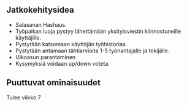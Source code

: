 ## Jatkokehitysidea

  - Salasanan Hashaus.
  - Työpaikan luoja pystyy lähettämään yksityisviestin kiinnostuneille käyttäjille.
  - Pystytään katsomaan käyttäjän työhistoriaa.
  - Pystytään antamaan tähtiarvioita 1-5 työnantajalle ja tekijälle.
  - Ulkoasun parantaminen
  - Kysymyksiä  voidaan up/down voteta.
  
## Puuttuvat ominaisuudet
 Tulee viikko 7
